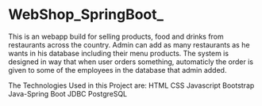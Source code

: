 # WebShop_SpringBoot_

This is an webapp build for selling products, food and drinks from restaurants across the country. 
Admin can add as many restaurants as he wants in his database including their menu products.
The system is designed in way that when user orders something, automaticly the order is given to some of the employees in the database that admin added.

The Technologies Used in this Project are:
HTML
CSS
Javascript
Bootstrap
Java-Spring Boot
JDBC
PostgreSQL
